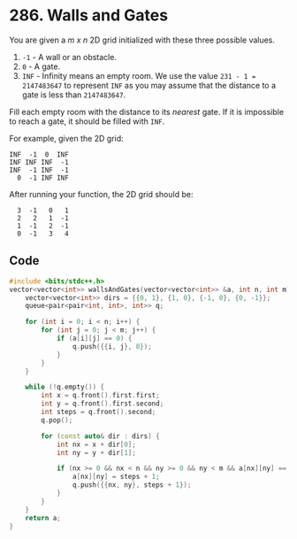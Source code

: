 # 286. Walls and Gates

You are given a *m x n* 2D grid initialized with these three possible values.

1. `-1` - A wall or an obstacle.
2. `0` - A gate.
3. `INF` - Infinity means an empty room. We use the value `231 - 1 = 2147483647` to represent `INF` as you may assume that the distance to a gate is less than `2147483647`.

Fill each empty room with the distance to its *nearest* gate. If it is impossible to reach a gate, it should be filled with `INF`.

For example, given the 2D grid:

```
INF  -1  0  INF
INF INF INF  -1
INF  -1 INF  -1
  0  -1 INF INF
```

After running your function, the 2D grid should be:

```
  3  -1   0   1
  2   2   1  -1
  1  -1   2  -1
  0  -1   3   4
```
## Code
```cpp
#include <bits/stdc++.h> 
vector<vector<int>> wallsAndGates(vector<vector<int>> &a, int n, int m) {
    vector<vector<int>> dirs = {{0, 1}, {1, 0}, {-1, 0}, {0, -1}};
    queue<pair<pair<int, int>, int>> q;

    for (int i = 0; i < n; i++) {
        for (int j = 0; j < m; j++) {
            if (a[i][j] == 0) {
                q.push({{i, j}, 0});
            }
        }
    }

    while (!q.empty()) {
        int x = q.front().first.first;
        int y = q.front().first.second;
        int steps = q.front().second;
        q.pop();

        for (const auto& dir : dirs) {
            int nx = x + dir[0];
            int ny = y + dir[1];

            if (nx >= 0 && nx < n && ny >= 0 && ny < m && a[nx][ny] == INT_MAX) {
                a[nx][ny] = steps + 1;
                q.push({{nx, ny}, steps + 1});
            }
        }
    }
    return a;
}
```
